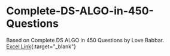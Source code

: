 # Complete-DS-ALGO-in-450-Questions
Based on Complete DS ALGO in 450 Questions by Love Babbar.
<br>
[Excel Link](https://drive.google.com/file/d/1FMdN_OCfOI0iAeDlqswCiC2DZzD4nPsb/view){:target="_blank"}
